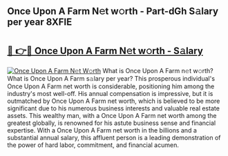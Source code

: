 ## Once Upon A Farm N𝚎t w𝚘rth - Part-dGh S𝚊lary per year 8XFIE

# <h2><a href="http://gc127jx.nevu.top/?p=Once+Upon+A+Farm">🔗 👉🔴 Once Upon A Farm N𝚎t w𝚘rth - S𝚊lary</a></h2>

[![Once Upon A Farm N𝚎t W𝚘rth](https://i.imgur.com/Oavwk0R.jpeg)](http://gc127jx.nevu.top/?p=Once+Upon+A+Farm)
What is Once Upon A Farm n𝚎t w𝚘rth? What is Once Upon A Farm s𝚊lary per year?
This prosperous individual's Once Upon A Farm net worth is considerable, positioning him among the industry's most well-off. His annual compensation is impressive, but it is outmatched by Once Upon A Farm net worth, which is believed to be more significant due to his numerous business interests and valuable real estate assets. This wealthy man, with a Once Upon A Farm net worth among the greatest globally, is renowned for his astute business sense and financial expertise. With a Once Upon A Farm net worth in the billions and a substantial annual salary, this affluent person is a leading demonstration of the power of hard labor, commitment, and financial acumen.
